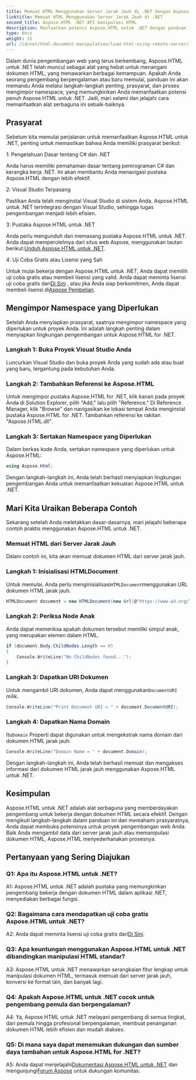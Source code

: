 ```yaml
---
title: Memuat HTML Menggunakan Server Jarak Jauh di .NET dengan Aspose.HTML
linktitle: Memuat HTML Menggunakan Server Jarak Jauh di .NET
second_title: Aspose.HTML .NET API manipulasi HTML
description: Manfaatkan potensi Aspose.HTML untuk .NET dengan panduan lengkap kami. Pelajari cara mengimpor namespace, mengakses dokumen HTML jarak jauh, dan banyak lagi.
type: docs
weight: 12
url: /id/net/html-document-manipulation/load-html-using-remote-server/
---
```


Dalam dunia pengembangan web yang terus berkembang, Aspose.HTML untuk .NET telah muncul sebagai alat yang hebat untuk menangani dokumen HTML, yang menawarkan berbagai kemampuan. Apakah Anda seorang pengembang berpengalaman atau baru memulai, panduan ini akan memandu Anda melalui langkah-langkah penting, prasyarat, dan proses mengimpor namespace, yang memungkinkan Anda memanfaatkan potensi penuh Aspose.HTML untuk .NET. Jadi, mari selami dan jelajahi cara memanfaatkan alat serbaguna ini sebaik-baiknya.

## Prasyarat

Sebelum kita memulai perjalanan untuk memanfaatkan Aspose.HTML untuk .NET, penting untuk memastikan bahwa Anda memiliki prasyarat berikut:

1: Pengetahuan Dasar tentang C# dan .NET

Anda harus memiliki pemahaman dasar tentang pemrograman C# dan kerangka kerja .NET. Ini akan membantu Anda menavigasi pustaka Aspose.HTML dengan lebih efektif.

2: Visual Studio Terpasang

Pastikan Anda telah menginstal Visual Studio di sistem Anda. Aspose.HTML untuk .NET terintegrasi dengan Visual Studio, sehingga tugas pengembangan menjadi lebih efisien.

3: Pustaka Aspose.HTML untuk .NET

 Anda perlu mengunduh dan memasang pustaka Aspose.HTML untuk .NET. Anda dapat memperolehnya dari situs web Aspose, menggunakan tautan berikut:[Unduh Aspose.HTML untuk .NET](https://releases.aspose.com/html/net/).

4: Uji Coba Gratis atau Lisensi yang Sah

 Untuk mulai bekerja dengan Aspose.HTML untuk .NET, Anda dapat memilih uji coba gratis atau membeli lisensi yang valid. Anda dapat meminta lisensi uji coba gratis dari[Di Sini](https://releases.aspose.com/) , atau jika Anda siap berkomitmen, Anda dapat membeli lisensi di[Aspose Pembelian](https://purchase.aspose.com/buy).

## Mengimpor Namespace yang Diperlukan

Setelah Anda menyiapkan prasyarat, saatnya mengimpor namespace yang diperlukan untuk proyek Anda. Ini adalah langkah penting dalam menyiapkan lingkungan pengembangan untuk Aspose.HTML for .NET.

### Langkah 1: Buka Proyek Visual Studio Anda

Luncurkan Visual Studio dan buka proyek Anda yang sudah ada atau buat yang baru, tergantung pada kebutuhan Anda.

### Langkah 2: Tambahkan Referensi ke Aspose.HTML

Untuk mengimpor pustaka Aspose.HTML for .NET, klik kanan pada proyek Anda di Solution Explorer, pilih "Add," lalu pilih "Reference." Di Reference Manager, klik "Browse" dan navigasikan ke lokasi tempat Anda menginstal pustaka Aspose.HTML for .NET. Tambahkan referensi ke rakitan "Aspose.HTML.dll".

### Langkah 3: Sertakan Namespace yang Diperlukan

Dalam berkas kode Anda, sertakan namespace yang diperlukan untuk Aspose.HTML:

```csharp
using Aspose.Html;
```

Dengan langkah-langkah ini, Anda telah berhasil menyiapkan lingkungan pengembangan Anda untuk memanfaatkan kekuatan Aspose.HTML untuk .NET.

## Mari Kita Uraikan Beberapa Contoh

Sekarang setelah Anda meletakkan dasar-dasarnya, mari jelajahi beberapa contoh praktis menggunakan Aspose.HTML untuk .NET.

### Memuat HTML dari Server Jarak Jauh

Dalam contoh ini, kita akan memuat dokumen HTML dari server jarak jauh.

### Langkah 1: Inisialisasi HTMLDocument

 Untuk memulai, Anda perlu menginisialisasi`HTMLDocument`menggunakan URL dokumen HTML jarak jauh.

```csharp
HTMLDocument document = new HTMLDocument(new Url(@"https://www.w3.org/TR/html5/"));
```

### Langkah 2: Periksa Node Anak

Anda dapat memeriksa apakah dokumen tersebut memiliki simpul anak, yang merupakan elemen dalam HTML.

```csharp
if (document.Body.ChildNodes.Length == 0)
{
    Console.WriteLine("No ChildNodes found...");
}
```

### Langkah 3: Dapatkan URI Dokumen

 Untuk mengambil URI dokumen, Anda dapat menggunakan`DocumentURI` milik.

```csharp
Console.WriteLine("Print Document URI = " + document.DocumentURI);
```

### Langkah 4: Dapatkan Nama Domain

 Itu`Domain` Properti dapat digunakan untuk mengekstrak nama domain dari dokumen HTML jarak jauh.

```csharp
Console.WriteLine("Domain Name = " + document.Domain);
```

Dengan langkah-langkah ini, Anda telah berhasil memuat dan mengakses informasi dari dokumen HTML jarak jauh menggunakan Aspose.HTML untuk .NET.

## Kesimpulan

Aspose.HTML untuk .NET adalah alat serbaguna yang memberdayakan pengembang untuk bekerja dengan dokumen HTML secara efektif. Dengan mengikuti langkah-langkah dalam panduan ini dan memahami prasyaratnya, Anda dapat membuka potensinya untuk proyek pengembangan web Anda. Baik Anda mengambil data dari server jarak jauh atau memanipulasi dokumen HTML, Aspose.HTML menyederhanakan prosesnya.

## Pertanyaan yang Sering Diajukan

### Q1: Apa itu Aspose.HTML untuk .NET?

A1: Aspose.HTML untuk .NET adalah pustaka yang memungkinkan pengembang bekerja dengan dokumen HTML dalam aplikasi .NET, menyediakan berbagai fungsi.

### Q2: Bagaimana cara mendapatkan uji coba gratis Aspose.HTML untuk .NET?

 A2: Anda dapat meminta lisensi uji coba gratis dari[Di Sini](https://releases.aspose.com/).

### Q3: Apa keuntungan menggunakan Aspose.HTML untuk .NET dibandingkan manipulasi HTML standar?

A3: Aspose.HTML untuk .NET menawarkan serangkaian fitur lengkap untuk manipulasi dokumen HTML, termasuk memuat dari server jarak jauh, konversi ke format lain, dan banyak lagi.

### Q4: Apakah Aspose.HTML untuk .NET cocok untuk pengembang pemula dan berpengalaman?

A4: Ya, Aspose.HTML untuk .NET melayani pengembang di semua tingkat, dari pemula hingga profesional berpengalaman, membuat penanganan dokumen HTML lebih efisien dan mudah diakses.

### Q5: Di mana saya dapat menemukan dukungan dan sumber daya tambahan untuk Aspose.HTML for .NET?

 A5: Anda dapat menjelajahi[Dokumentasi Aspose.HTML untuk .NET](https://reference.aspose.com/html/net/) dan mengunjungi[Forum Aspose](https://forum.aspose.com/) untuk dukungan komunitas.